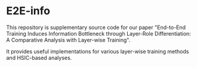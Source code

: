 # E2E-info

This repository is supplementary source code for our paper "End-to-End Training Induces Information Bottleneck through Layer-Role Differentiation: A Comparative Analysis with Layer-wise Training".

It provides useful implementations for various layer-wise training methods and HSIC-based analyses.

